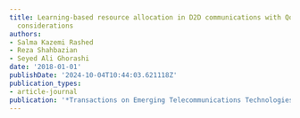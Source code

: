 ```yaml
---
title: Learning-based resource allocation in D2D communications with QoS and fairness
  considerations
authors:
- Salma Kazemi Rashed
- Reza Shahbazian
- Seyed Ali Ghorashi
date: '2018-01-01'
publishDate: '2024-10-04T10:44:03.621118Z'
publication_types:
- article-journal
publication: '*Transactions on Emerging Telecommunications Technologies*'
---
```

